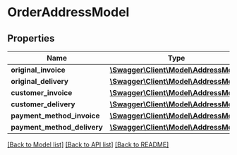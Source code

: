 # OrderAddressModel

## Properties
Name | Type | Description | Notes
------------ | ------------- | ------------- | -------------
**original_invoice** | [**\Swagger\Client\Model\AddressModel**](AddressModel.md) |  | [optional] 
**original_delivery** | [**\Swagger\Client\Model\AddressModel**](AddressModel.md) |  | [optional] 
**customer_invoice** | [**\Swagger\Client\Model\AddressModel**](AddressModel.md) |  | [optional] 
**customer_delivery** | [**\Swagger\Client\Model\AddressModel**](AddressModel.md) |  | [optional] 
**payment_method_invoice** | [**\Swagger\Client\Model\AddressModel**](AddressModel.md) |  | [optional] 
**payment_method_delivery** | [**\Swagger\Client\Model\AddressModel**](AddressModel.md) |  | [optional] 


[[Back to Model list]](../README.md#documentation-for-models) [[Back to API list]](../README.md#documentation-for-api-endpoints) [[Back to README]](../README.md)


